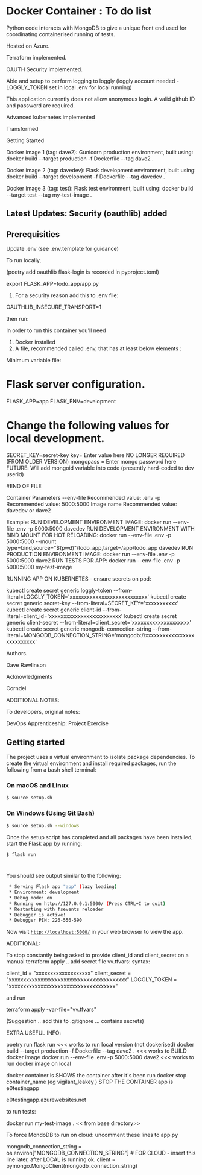 
# Docker Container :  To do list
Python code interacts with MongoDB to give a unique front end used for coordinating containerised running of tests.  

Hosted on Azure.

Terraform implemented.

OAUTH Security implemented.

Able and setup to perform logging to loggly (loggly account needed - LOGGLY_TOKEN set in local .env for local running)

This application currently does not allow anonymous login.
A valid github ID and password are required.

Advanced kubernetes implemented 

Transformed 


Getting Started

Docker image 1 (tag:  dave2): 
Gunicorn production environment, built using:
docker build --target production -f Dockerfile --tag dave2 .

Docker image 2 (tag:  davedev):
Flask development environment, built using:
docker build --target development -f Dockerfile --tag davedev .

Docker image 3 (tag:  test):
Flask test environment, built using:
docker build --target test --tag my-test-image .

## Latest Updates:  Security (oauthlib) added

## Prerequisities

Update .env (see .env.template for guidance)

To run locally, 

(poetry add oauthlib flask-login is recorded in pyproject.toml)

export FLASK_APP=todo_app/app.py

1)  For a security reason add this to .env file:

OAUTHLIB_INSECURE_TRANSPORT=1

then run:

In order to run this container you'll need 
1) Docker installed
2) A file, recommended called .env, that has at least below elements :

Minimum variable file:
# Flask server configuration.
FLASK_APP=app
FLASK_ENV=development

# Change the following values for local development.
SECRET_KEY=secret-key
key=   Enter value here                 NO LONGER REQUIRED (FROM OLDER VERSION)
mongopass = Enter mongo password here
FUTURE:  Will add mongoid variable into code (presently hard-coded to dev userid)

#END OF FILE

Container Parameters
--env-file                   Recommended value:       .env 
-p                           Recommended value:       5000:5000
Image name                   Recommended value:       davedev or dave2

Example:
RUN DEVELOPMENT ENVIRONMENT IMAGE:
docker run --env-file .env -p 5000:5000 davedev
RUN DEVELOPMENT ENVIRONMENT WITH BIND MOUNT FOR HOT RELOADING:
docker run --env-file .env -p 5000:5000 --mount type=bind,source="$(pwd)"/todo_app,target=/app/todo_app davedev
RUN PRODUCTION ENVIRONMENT IMAGE:
docker run --env-file .env -p 5000:5000 dave2
RUN TESTS FOR APP:
docker run --env-file .env -p 5000:5000 my-test-image


RUNNING APP ON KUBERNETES - ensure secrets on pod:

kubectl create secret generic loggly-token --from-literal=LOGGLY_TOKEN='xxxxxxxxxxxxxxxxxxxxxxxxxxx'
kubectl create secret generic secret-key --from-literal=SECRET_KEY='xxxxxxxxxxx'
kubectl create secret generic client-id --from-literal=client_id='xxxxxxxxxxxxxxxxxxxxxxxxx'
kubectl create secret generic client-secret --from-literal=client_secret='xxxxxxxxxxxxxxxxxxxx'
kubectl create secret generic mongodb-connection-string --from-literal=MONGODB_CONNECTION_STRING='mongodb://xxxxxxxxxxxxxxxxxxxxxxxxxxx'

Authors.

Dave Rawlinson

Acknowledgments

Corndel

ADDITIONAL NOTES:

To developers, original notes:

DevOps Apprenticeship: Project Exercise

## Getting started

The project uses a virtual environment to isolate package dependencies. To create the virtual environment and install required packages, run the following from a bash shell terminal:

### On macOS and Linux
```bash
$ source setup.sh
```
### On Windows (Using Git Bash)
```bash
$ source setup.sh --windows
```

Once the setup script has completed and all packages have been installed, start the Flask app by running:
```bash
$ flask run
```
#
You should see output similar to the following:
```bash
 * Serving Flask app "app" (lazy loading)
 * Environment: development
 * Debug mode: on
 * Running on http://127.0.0.1:5000/ (Press CTRL+C to quit)
 * Restarting with fsevents reloader
 * Debugger is active!
 * Debugger PIN: 226-556-590
```
Now visit [`http://localhost:5000/`](http://localhost:5000/) in your web browser to view the app.

ADDITIONAL:

To stop constantly being asked to provide client_id and client_secret on a manual terraform apply .. add secret file vv.tfvars:  syntax:


client_id = "xxxxxxxxxxxxxxxxxxx"
client_secret = "xxxxxxxxxxxxxxxxxxxxxxxxxxxxxxxxxxxxxxxxx"
LOGGLY_TOKEN = "xxxxxxxxxxxxxxxxxxxxxxxxxxxxxxxxxxxxx"  

and run 

terraform apply -var-file="vv.tfvars"

(Suggestion .. add this to .gitignore  ... contains secrets)

EXTRA USEFUL INFO:

poetry run flask run      <<< works to run local version (not dockerised)
docker build --target production -f Dockerfile --tag dave2 .        <<< works to BUILD docker image
docker run --env-file .env -p 5000:5000 dave2       <<< works to run docker image on local


docker container ls        SHOWS the container after it's been run
docker stop container_name   (eg vigilant_leakey )    STOP THE CONTAINER
app is e0testingapp

e0testingapp.azurewebsites.net


to run tests:

docker run my-test-image .       << from base directory>>

To force MondoDB to run on cloud: uncomment these lines to app.py

mongodb_connection_string = os.environ["MONGODB_CONNECTION_STRING"]    # FOR CLOUD - insert this line later, after LOCAL is running ok.
client = pymongo.MongoClient(mongodb_connection_string)
